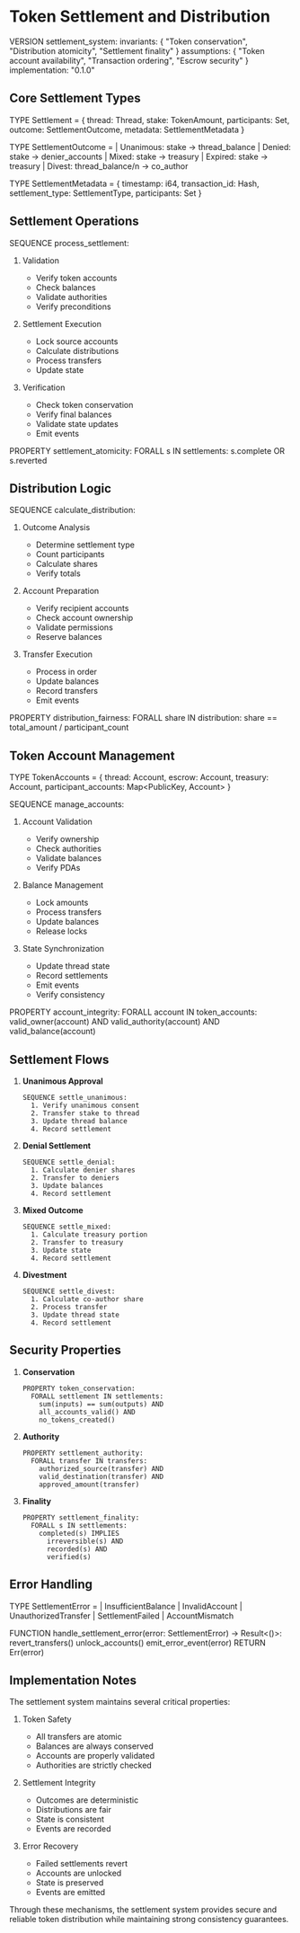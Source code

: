 # Token Settlement and Distribution

VERSION settlement_system:
  invariants: {
    "Token conservation",
    "Distribution atomicity",
    "Settlement finality"
  }
  assumptions: {
    "Token account availability",
    "Transaction ordering",
    "Escrow security"
  }
  implementation: "0.1.0"

## Core Settlement Types

TYPE Settlement = {
  thread: Thread,
  stake: TokenAmount,
  participants: Set<PublicKey>,
  outcome: SettlementOutcome,
  metadata: SettlementMetadata
}

TYPE SettlementOutcome =
  | Unanimous: stake -> thread_balance
  | Denied: stake -> denier_accounts
  | Mixed: stake -> treasury
  | Expired: stake -> treasury
  | Divest: thread_balance/n -> co_author

TYPE SettlementMetadata = {
  timestamp: i64,
  transaction_id: Hash,
  settlement_type: SettlementType,
  participants: Set<PublicKey>
}

## Settlement Operations

SEQUENCE process_settlement:
  1. Validation
     - Verify token accounts
     - Check balances
     - Validate authorities
     - Verify preconditions

  2. Settlement Execution
     - Lock source accounts
     - Calculate distributions
     - Process transfers
     - Update state

  3. Verification
     - Check token conservation
     - Verify final balances
     - Validate state updates
     - Emit events

PROPERTY settlement_atomicity:
  FORALL s IN settlements:
    s.complete OR s.reverted

## Distribution Logic

SEQUENCE calculate_distribution:
  1. Outcome Analysis
     - Determine settlement type
     - Count participants
     - Calculate shares
     - Verify totals

  2. Account Preparation
     - Verify recipient accounts
     - Check account ownership
     - Validate permissions
     - Reserve balances

  3. Transfer Execution
     - Process in order
     - Update balances
     - Record transfers
     - Emit events

PROPERTY distribution_fairness:
  FORALL share IN distribution:
    share == total_amount / participant_count

## Token Account Management

TYPE TokenAccounts = {
  thread: Account<TokenAccount>,
  escrow: Account<TokenAccount>,
  treasury: Account<TokenAccount>,
  participant_accounts: Map<PublicKey, Account<TokenAccount>>
}

SEQUENCE manage_accounts:
  1. Account Validation
     - Verify ownership
     - Check authorities
     - Validate balances
     - Verify PDAs

  2. Balance Management
     - Lock amounts
     - Process transfers
     - Update balances
     - Release locks

  3. State Synchronization
     - Update thread state
     - Record settlements
     - Emit events
     - Verify consistency

PROPERTY account_integrity:
  FORALL account IN token_accounts:
    valid_owner(account) AND
    valid_authority(account) AND
    valid_balance(account)

## Settlement Flows

1. **Unanimous Approval**
   ```
   SEQUENCE settle_unanimous:
     1. Verify unanimous consent
     2. Transfer stake to thread
     3. Update thread balance
     4. Record settlement
   ```

2. **Denial Settlement**
   ```
   SEQUENCE settle_denial:
     1. Calculate denier shares
     2. Transfer to deniers
     3. Update balances
     4. Record settlement
   ```

3. **Mixed Outcome**
   ```
   SEQUENCE settle_mixed:
     1. Calculate treasury portion
     2. Transfer to treasury
     3. Update state
     4. Record settlement
   ```

4. **Divestment**
   ```
   SEQUENCE settle_divest:
     1. Calculate co-author share
     2. Process transfer
     3. Update thread state
     4. Record settlement
   ```

## Security Properties

1. **Conservation**
   ```
   PROPERTY token_conservation:
     FORALL settlement IN settlements:
       sum(inputs) == sum(outputs) AND
       all_accounts_valid() AND
       no_tokens_created()
   ```

2. **Authority**
   ```
   PROPERTY settlement_authority:
     FORALL transfer IN transfers:
       authorized_source(transfer) AND
       valid_destination(transfer) AND
       approved_amount(transfer)
   ```

3. **Finality**
   ```
   PROPERTY settlement_finality:
     FORALL s IN settlements:
       completed(s) IMPLIES
         irreversible(s) AND
         recorded(s) AND
         verified(s)
   ```

## Error Handling

TYPE SettlementError =
  | InsufficientBalance
  | InvalidAccount
  | UnauthorizedTransfer
  | SettlementFailed
  | AccountMismatch

FUNCTION handle_settlement_error(error: SettlementError) -> Result<()>:
  revert_transfers()
  unlock_accounts()
  emit_error_event(error)
  RETURN Err(error)

## Implementation Notes

The settlement system maintains several critical properties:

1. Token Safety
   - All transfers are atomic
   - Balances are always conserved
   - Accounts are properly validated
   - Authorities are strictly checked

2. Settlement Integrity
   - Outcomes are deterministic
   - Distributions are fair
   - State is consistent
   - Events are recorded

3. Error Recovery
   - Failed settlements revert
   - Accounts are unlocked
   - State is preserved
   - Events are emitted

Through these mechanisms, the settlement system provides secure and reliable token distribution while maintaining strong consistency guarantees.
